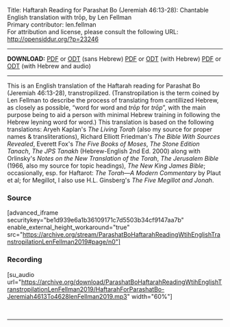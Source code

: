 <html>
<head></head>
<body>
Title: Haftarah Reading for Parashat Bo (Jeremiah 46:13-28): Chantable English translation with trōp, by Len Fellman<br />
Primary contributor: len.fellman<br />
For attribution and license, please consult the following URL: <a href="http://opensiddur.org/?p=23246">http://opensiddur.org/?p=23246</a>
<p />
<hr />

<style type="text/css" media="all">.printfriendly {display: none!important;}</style>

<strong>DOWNLOAD:</strong> 
<a href="https://archive.org/download/ParashatBoHaftarahReadingWtihEnglishTranstropilationLenFellman2019/ParashatBoHaftarahReadingjeremiah46V13-28InEnglishTranstropilationlenFellman2019-EnglishOnly.pdf">PDF</a> or <a href="https://archive.org/download/ParashatBoHaftarahReadingWtihEnglishTranstropilationLenFellman2019/ParashatBoHaftarahReadingjeremiah46V13-28InEnglishTranstropilationlenFellman2019-EnglishOnly.odt">ODT</a> (sans Hebrew) 
<a href="https://archive.org/download/ParashatBoHaftarahReadingWtihEnglishTranstropilationLenFellman2019/Parashat%20Bo%20Haftarah%20Reading%20%28Jeremiah%2046%20v13-28%29%20in%20English%20transtropilation%20%28Len%20Fellman%202019%29.pdf">PDF</a> or <a href="https://archive.org/download/ParashatBoHaftarahReadingWtihEnglishTranstropilationLenFellman2019/ParashatBoHaftarahReadingjeremiah46V13-28InEnglishTranstropilationlenFellman2019.odt">ODT</a> (with Hebrew)
<a href="https://archive.org/download/ParashatBoHaftarahReadingWtihEnglishTranstropilationLenFellman2019/ParashatBoHaftarahReadingjeremiah46V13-28InEnglishTranstropilationWithAudiolenFellman2019.pdf">PDF</a> or <a href="https://archive.org/download/ParashatBoHaftarahReadingWtihEnglishTranstropilationLenFellman2019/ParashatBoHaftarahReadingjeremiah46V13-28InEnglishTranstropilationWithAudiolenFellman2019.odt">ODT</a> (with Hebrew and audio)

<hr />

This is an English translation of the Haftarah reading for Parashat Bo (Jeremiah 46:13-28), transtropilized. (Transtropilation is the term coined by Len Fellman to describe the process of translating from cantillized Hebrew, as closely as possible, “word for word and <em>trōp</em> for <em>trōp</em>”, with the main purpose being to aid a person with minimal Hebrew training in following the Hebrew leyning word for word.) This translation is based on the following translations: Aryeh Kaplan's <em>The Living Torah</em> (also my source for proper names &amp; transliterations), Richard Elliott Friedman's <em>The Bible With Sources Revealed</em>, Everett Fox's <em>The Five Books of Moses</em>, <em>The Stone Edition Tanach</em>, <em>The JPS Tanakh</em> (Hebrew-English 2nd Ed. 2000) along with Orlinsky's <em>Notes on the New Translation of the Torah</em>, <em>The Jerusalem Bible</em> (1966, also my source for topic headings), <em>The New King James Bible</em>; occasionally, esp. for Haftarot: <em>The Torah—A Modern Commentary</em> by Plaut et al; for Megillot, I also use H.L. Ginsberg's <em>The Five Megillot and Jonah</em>.

<h3>Source</h3>

[advanced_iframe securitykey="be1d939e6a1b36109171c7d5503b34cf9147aa7b" enable_external_height_workaround="true" src="https://archive.org/stream/ParashatBoHaftarahReadingWtihEnglishTranstropilationLenFellman2019#page/n0"]

<h3>Recording</h3>

[su_audio url="https://archive.org/download/ParashatBoHaftarahReadingWtihEnglishTranstropilationLenFellman2019/HaftarahForParashatBo-Jeremiah4613To4628lenFellman2019.mp3" width="60%"]

&nbsp;

<hr />

&nbsp;
</body>
</html>